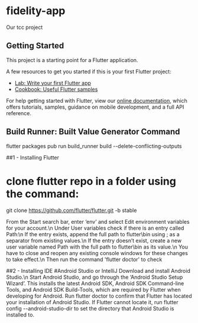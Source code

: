 # fidelity-app

Our tcc project

## Getting Started

This project is a starting point for a Flutter application.

A few resources to get you started if this is your first Flutter project:

- [Lab: Write your first Flutter app](https://flutter.dev/docs/get-started/codelab)
- [Cookbook: Useful Flutter samples](https://flutter.dev/docs/cookbook)

For help getting started with Flutter, view our
[online documentation](https://flutter.dev/docs), which offers tutorials,
samples, guidance on mobile development, and a full API reference.

## Build Runner: Built Value Generator Command

flutter packages pub run build_runner build --delete-conflicting-outputs


##1 - Installing Flutter
# clone flutter repo in a folder using the command: 
git clone https://github.com/flutter/flutter.git -b stable

From the Start search bar, enter ‘env’ and select Edit environment variables for your account.\n
Under User variables check if there is an entry called Path:\n
If the entry exists, append the full path to flutter\bin using ; as a separator from existing values.\n
If the entry doesn’t exist, create a new user variable named Path with the full path to flutter\bin as its value.\n
You have to close and reopen any existing console windows for these changes to take effect.\n
Then run the command 'flutter doctor' to check 

##2 - Installing IDE 
#Android Studio or IntelliJ
Download and install Android Studio.\n
Start Android Studio, and go through the ‘Android Studio Setup Wizard’. This installs the latest Android SDK, Android SDK Command-line Tools, and Android SDK Build-Tools, which are required by Flutter when developing for Android.
Run flutter doctor to confirm that Flutter has located your installation of Android Studio. If Flutter cannot locate it, run flutter config --android-studio-dir <directory> to set the directory that Android Studio is installed to.
